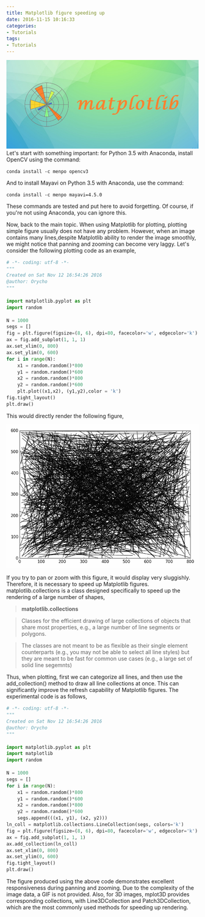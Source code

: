 ```yaml
---
title: Matplotlib figure speeding up
date: 2016-11-15 10:16:33
categories:
- Tutorials
tags:
- Tutorials
---
```


![Matplotlib](/uploads/images/0000/Matplotlib.jpg)
Let's start with something important: for Python 3.5 with Anaconda, install OpenCV using the command:
```
conda install -c menpo opencv3
```
And to install Mayavi on Python 3.5 with Anaconda, use the command:
```
conda install -c menpo mayavi=4.5.0
```

<!-- more -->

These commands are tested and put here to avoid forgetting. Of course, if you're not using Anaconda, you can ignore this.

Now, back to the main topic. When using Matplotlib for plotting, plotting simple figure usually does not have any problem. However, when an image contains many lines,despite Matplotlib ability to render the image smoothly,  we might notice that panning and zooming can become very laggy. Let's consider the following plotting code as an example,

```python
# -*- coding: utf-8 -*-
"""
Created on Sat Nov 12 16:54:26 2016
@author: Orycho
"""

import matplotlib.pyplot as plt
import random

N = 1000
segs = []
fig = plt.figure(figsize=(8, 6), dpi=80, facecolor='w', edgecolor='k')
ax = fig.add_subplot(1, 1, 1)
ax.set_xlim(0, 800)    
ax.set_ylim(0, 600)
for i in range(N):
    x1 = random.random()*800
    y1 = random.random()*600
    x2 = random.random()*800
    y2 = random.random()*600
    plt.plot((x1,x2), (y1,y2),color = 'k')
fig.tight_layout()
plt.draw()
```

This would directly render the following figure,

![Matplotlib figure](/uploads/images/2016/MatplotlibFigureSpeedingUp1.png)

If you try to pan or zoom with this figure, it would display very sluggishly. Therefore, it is necessary to speed up Matplotlib figures. matplotlib.collections is a class designed specifically to speed up the rendering of a large number of shapes,

> **matplotlib.collections**

> Classes for the efficient drawing of large collections of objects that share most properties, e.g., a large number of line segments or polygons.

> The classes are not meant to be as flexible as their single element counterparts (e.g., you may not be able to select all line styles) but they are meant to be fast for common use cases (e.g., a large set of solid line segemnts)

Thus, when plotting, first we can categorize all lines, and then use the add_collection() method to draw all line collections at once. This can significantly improve the refresh capability of Matplotlib figures. The experimental code is as follows,

```python
# -*- coding: utf-8 -*-
"""
Created on Sat Nov 12 16:54:26 2016
@author: Orycho
"""

import matplotlib.pyplot as plt
import matplotlib
import random

N = 1000
segs = []
for i in range(N):
    x1 = random.random()*800
    y1 = random.random()*600
    x2 = random.random()*800
    y2 = random.random()*600
    segs.append(((x1, y1), (x2, y2)))
ln_coll = matplotlib.collections.LineCollection(segs, colors='k')
fig = plt.figure(figsize=(8, 6), dpi=80, facecolor='w', edgecolor='k')
ax = fig.add_subplot(1, 1, 1)
ax.add_collection(ln_coll)
ax.set_xlim(0, 800)    
ax.set_ylim(0, 600)
fig.tight_layout()
plt.draw()
```

The figure produced using the above code demonstrates excellent responsiveness during panning and zooming. Due to the complexity of the image data, a GIF is not provided. Also, for 3D images, mplot3D provides corresponding collections, with Line3DCollection and Patch3DCollection, which are the most commonly used methods for speeding up rendering.
